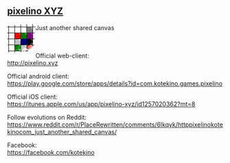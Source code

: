 ## <a href="http://pixelino.kotekino.com">pixelino XYZ</a>
Just another shared canvas
<img src="https://raw.githubusercontent.com/kotekino/pixelino/master/img/logo.png" align="left"> 
<br /><br /><br />

Official web-client:<br />
http://pixelino.xyz<br />

Official android client:<br />
https://play.google.com/store/apps/details?id=com.kotekino.games.pixelino

Official iOS client:<br />
https://itunes.apple.com/us/app/pixelino-xyz/id1257020362?mt=8

Follow evolutions on Reddit:<br />
https://www.reddit.com/r/PlaceRewritten/comments/6lkqyk/httppixelinokotekinocom_just_another_shared_canvas/

Facebook:<br />
https://facebook.com/kotekino
